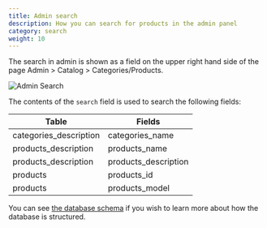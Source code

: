 ```yaml
---
title: Admin search
description: How you can search for products in the admin panel 
category: search 
weight: 10
---
```


The search in admin is shown as a field on the upper right hand side of the page Admin > Catalog > Categories/Products. 

![Admin Search](/images/admin_search.png)

The contents of the `search` field is used to search the following fields: 

Table | Fields 
------|-------
categories_description | categories_name
products_description | products_name 
products_description | products_description
products| products_id 
products | products_model 

You can see [the database schema](/dev/schema/) if you wish to learn more about how the database is structured. 

